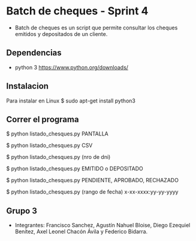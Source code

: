 # Batch de cheques - Sprint 4

* Batch de cheques es un script que permite consultar los cheques emitidos y depositados  de un cliente.

## Dependencias

* python 3  https://www.python.org/downloads/

## Instalacion

Para instalar en Linux
$ sudo apt-get install python3

## Correr el programa

$ python listado_chesques.py PANTALLA

$ python listado_chesques.py CSV

$ python listado_chesques.py (nro de dni)

$ python listado_chesques.py EMITIDO o DEPOSITADO

$ python listado_chesques.py PENDIENTE, APROBADO, RECHAZADO

$ python listado_chesques.py (rango de fecha) x-xx-xxxx:yy-yy-yyyy

## Grupo 3

* Integrantes: Francisco Sanchez, Agustín Nahuel Bloise, Diego Ezequiel Benítez, Axel Leonel Chacón Ávila y Federico Bidarra.


